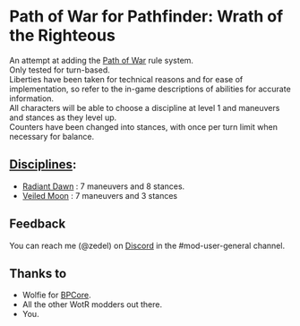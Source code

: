 # Path of War for Pathfinder: Wrath of the Righteous

An attempt at adding the [Path of War](https://www.d20pfsrd.com/alternative-rule-systems/path-of-war/) rule system.\
Only tested for turn-based.\
Liberties have been taken for technical reasons and for ease of implementation, so refer to the in-game descriptions of abilities for accurate information.\
All characters will be able to choose a discipline at level 1 and maneuvers and stances as they level up.\
Counters have been changed into stances, with once per turn limit when necessary for balance.

## [Disciplines](https://www.d20pfsrd.com/alternative-rule-systems/path-of-war/disciplines-and-maneuvers/):
  * [Radiant Dawn](https://www.d20pfsrd.com/alternative-rule-systems/path-of-war/disciplines-and-maneuvers/alternative-rule-systems-path-of-war-disciplines-and-maneuvers-radiant-dawn-maneuvers) : 7 maneuvers and 8 stances.
  * [Veiled Moon](https://www.d20pfsrd.com/alternative-rule-systems/path-of-war/disciplines-and-maneuvers/Veiled-Moon-maneuvers) : 7 maneuvers and 3 stances
 
## Feedback
You can reach me (@zedel) on [Discord](https://discord.com/invite/owlcat) in the #mod-user-general channel.

## Thanks to
* Wolfie for [BPCore](https://wittlewolfie.github.io/WW-Blueprint-Core/index.html).
* All the other WotR modders out there.
* You.
